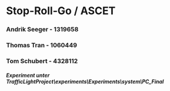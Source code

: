 # Stop-Roll-Go  /  ASCET

### Andrik Seeger - 1319658
### Thomas Tran - 1060449
### Tom Schubert - 4328112

##### Experiment unter TrafficLightProject\experiments\Experiments\system\PC_Final
